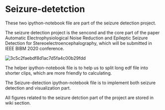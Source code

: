 # Seizure-detetction

These two ipython-notebook file are part of the seizure detection project.

The seizure detection project is the sencond and the core part of the paper Automatic Electrophysiological Noise Reduction and Epileptic 
Seizure Detection for Stereoelectroencephalography, which will be submitted in IEEE BIBM 2020 conference.

  ![3c5c2faebdf8d1ac7d5fa4c00b29fdd](https://user-images.githubusercontent.com/67562378/85972586-ff237180-b995-11ea-966f-3b9043307655.png)

The helper ipython-notebook file is to help us to split long edf file into shorter clips, which are more friendly to calculating.

The Seizure-detection ipython-notebook file is to implement both seizure detection and visualization part.

All figures related to the seizure detction part of the project are stored in wiki section.

